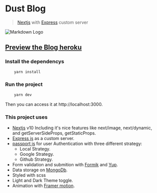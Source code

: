 # Dust Blog

> [Nextjs](https://nextjs.org) with [Express](https://expressjs.com) custom server

![Markdown Logo](https://edust.vercel.app/img/logo/DustLogoBlack.png)

## [Preview the Blog heroku](https://dust-blog.herokuapp.com/)

### Install the dependencys

```bash
    yarn install
```

### Run the project

```bash
    yarn dev
```

Then you can access it at http://localhost:3000.

### This project uses

-  [Nextjs](https://nextjs.org) v10 Including it's nice features like next/image, next/dynamic, and getServerSideProps, getStaticProps.
-  [Express js](https://expressjs.com) as a custom server.
-  [passport js](http://www.passportjs.org) for user Authentication with three different strategy:
   -  Local Strategy.
   -  Google Strategy.
   -  Github Strategy.
-  Form validation and submition with [Formik](https://formik.org/) and [Yup](https://www.npmjs.com/package/yup).
-  Data storage on [MongoDb](https://mongodb.com).
-  Styled with scss
-  Light and Dark Theme toggle.
-  Animation with [Framer motion](https://www.framer.com/motion/).
